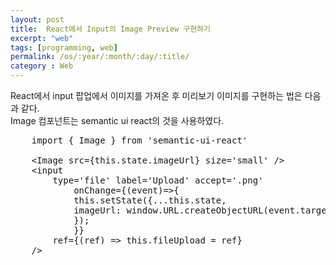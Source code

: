 ```yaml
---
layout: post
title:  React에서 Input의 Image Preview 구현하기
excerpt: "web"
tags: [programming, web]
permalink: /os/:year/:month/:day/:title/
category : Web
---
```


React에서 input 팝업에서 이미지를 가져온 후 미리보기 이미지를 구현하는 법은 다음과 같다.  
Image 컴포넌트는 semantic ui react의 것을 사용하였다.

<pre class="prettyprint">
    import { Image } from &#x27;semantic-ui-react&#x27;

    &#x3C;Image src={this.state.imageUrl} size=&#x27;small&#x27; /&#x3E;
    &#x3C;input 
        type=&#x27;file&#x27; label=&#x27;Upload&#x27; accept=&#x27;.png&#x27; 
            onChange={(event)=&#x3E;{ 
            this.setState({...this.state, 
            imageUrl: window.URL.createObjectURL(event.target.files[0]),
            });
            }}
        ref={(ref) =&#x3E; this.fileUpload = ref}
    /&#x3E;
</pre>